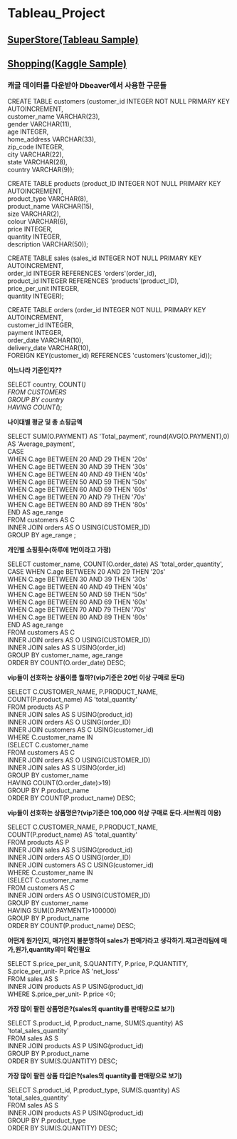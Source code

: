 # **Tableau_Project**

## [**SuperStore(Tableau Sample)**](https://public.tableau.com/app/profile/sangah.lee7642/viz/superstore_tableau_sample/1?publish=yes)

## [**Shopping(Kaggle Sample)**](https://public.tableau.com/app/profile/sangah.lee7642/viz/shoppingdata_practice/1_1)


### 캐글 데이터를 다운받아 Dbeaver에서 사용한 구문들


CREATE TABLE customers (customer_id INTEGER NOT NULL PRIMARY KEY AUTOINCREMENT,  
                                                customer_name VARCHAR(23),  
                                                gender VARCHAR(11),  
                                                age INTEGER,  
                                                home_address VARCHAR(33),  
                                                zip_code INTEGER,  
                                                city VARCHAR(22),  
                                                state VARCHAR(28),  
                                                country VARCHAR(9));  
  
CREATE TABLE products (product_ID INTEGER NOT NULL PRIMARY KEY AUTOINCREMENT,  
                                            product_type VARCHAR(8),  
                                            product_name VARCHAR(15),  
                                            size VARCHAR(2),  
                                            colour VARCHAR(6),  
                                            price INTEGER,  
                                            quantity INTEGER,  
                                            description VARCHAR(50));  

CREATE TABLE sales (sales_id INTEGER NOT NULL PRIMARY KEY AUTOINCREMENT,  
                                        order_id INTEGER REFERENCES 'orders'(order_id),  
                                        product_id INTEGER REFERENCES 'products'(product_ID),  
                                        price_per_unit INTEGER,  
                                        quantity INTEGER);  
  
CREATE TABLE orders (order_id INTEGER NOT NULL PRIMARY KEY AUTOINCREMENT,  
                                        customer_id INTEGER,  
                                        payment INTEGER,  
                                        order_date VARCHAR(10),  
                                        delivery_date VARCHAR(10),  
                                        FOREIGN KEY(customer_id) REFERENCES 'customers'(customer_id));  
  
  
**어느나라 기준인지??**  
  
SELECT country, COUNT(*)  
FROM CUSTOMERS  
GROUP BY country  
HAVING COUNT(*);  
  
  
**나이대별 평균 및 총 쇼핑금액**  

SELECT SUM(O.PAYMENT) AS 'Total_payment', round(AVG(O.PAYMENT),0) AS 'Average_payment',  
CASE    
        WHEN C.age BETWEEN 20 AND 29 THEN '20s'    
        WHEN C.age BETWEEN 30 AND 39 THEN '30s'    
        WHEN C.age BETWEEN 40 AND 49 THEN '40s'    
        WHEN C.age BETWEEN 50 AND 59 THEN '50s'   
        WHEN C.age BETWEEN 60 AND 69 THEN '60s'    
        WHEN C.age BETWEEN 70 AND 79 THEN '70s'  
        WHEN C.age BETWEEN 80 AND 89 THEN '80s'   
END AS age_range  
FROM customers AS C  
INNER JOIN orders AS O USING(CUSTOMER_ID)  
GROUP BY age_range ;  
  
  
**개인별 쇼핑횟수(하루에 1번이라고 가정)**  
  
SELECT customer_name, COUNT(O.order_date) AS 'total_order_quantity',  
CASE  WHEN C.age BETWEEN 20 AND 29 THEN '20s'    
            WHEN C.age BETWEEN 30 AND 39 THEN '30s'    
            WHEN C.age BETWEEN 40 AND 49 THEN '40s'    
            WHEN C.age BETWEEN 50 AND 59 THEN '50s'    
            WHEN C.age BETWEEN 60 AND 69 THEN '60s'  
            WHEN C.age BETWEEN 70 AND 79 THEN '70s'   
            WHEN C.age BETWEEN 80 AND 89 THEN '80s'  
END AS age_range  
FROM customers AS C   
INNER JOIN orders AS O USING(CUSTOMER_ID)    
INNER JOIN sales AS S USING(order_id)   
GROUP BY customer_name, age_range   
ORDER BY COUNT(O.order_date) DESC;  
  
  
**vip들이 선호하는 상품이름 뭘까?(vip기준은 20번 이상 구매로 둔다)**  
  
SELECT C.CUSTOMER_NAME, P.PRODUCT_NAME, COUNT(P.product_name) AS 'total_quantity'  
FROM products AS P  
INNER JOIN sales AS S USING(product_id)  
INNER JOIN orders AS O USING(order_ID)  
INNER JOIN customers AS C USING(customer_id)  
WHERE C.customer_name IN  
(SELECT C.customer_name  
FROM customers AS C  
INNER JOIN orders AS O USING(CUSTOMER_ID)  
INNER JOIN sales AS S USING(order_id)   
GROUP BY customer_name  
HAVING COUNT(O.order_date)>19)  
GROUP BY P.product_name  
ORDER BY COUNT(P.product_name) DESC;  
    
  
**vip들이 선호하는 상품명은?(vip기준은 100,000 이상 구매로 둔다.서브쿼리 이용)**  
  
SELECT C.CUSTOMER_NAME, P.PRODUCT_NAME, COUNT(P.product_name) AS 'total_quantity'  
FROM products AS P  
INNER JOIN sales AS S USING(product_id)  
INNER JOIN orders AS O USING(order_ID)  
INNER JOIN customers AS C USING(customer_id)  
WHERE C.customer_name IN  
(SELECT C.customer_name  
FROM customers AS C  
INNER JOIN orders AS O USING(CUSTOMER_ID)  
GROUP BY customer_name  
HAVING SUM(O.PAYMENT)>100000)  
GROUP BY P.product_name  
ORDER BY COUNT(P.product_name) DESC;  
  
    
**어떤게 원가인지, 매가인지 불분명하여 sales가 판매가라고 생각하기.재고관리팀에 매가,원가,quantity의미 확인필요**  
  
SELECT S.price_per_unit, S.QUANTITY, P.price, P.QUANTITY, S.price_per_unit- P.price AS 'net_loss'  
FROM sales AS S  
INNER JOIN products AS P USING(product_id)  
WHERE S.price_per_unit- P.price <0;  
  
  
**가장 많이 팔린 상품명은?(sales의 quantity를 판매량으로 보기)**  
  
SELECT S.product_id, P.product_name,  SUM(S.quantity) AS 'total_sales_quantity'  
FROM sales AS S  
INNER JOIN products AS P USING(product_id)  
GROUP BY P.product_name  
ORDER BY SUM(S.QUANTITY) DESC;  
  
  
**가장 많이 팔린 상품 타입은?(sales의 quantity를 판매량으로 보기)**  
  
SELECT S.product_id, P.product_type,  SUM(S.quantity) AS 'total_sales_quantity'  
FROM sales AS S  
INNER JOIN products AS P USING(product_id)  
GROUP BY P.product_type  
ORDER BY SUM(S.QUANTITY) DESC;   
